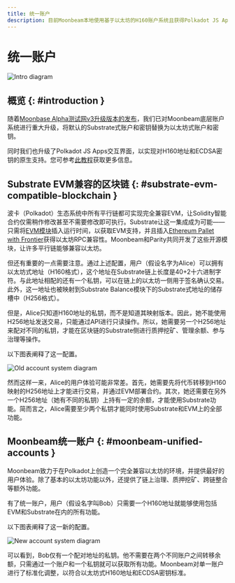 ```yaml
---
title: 统一账户
description: 目前Moonbeam本地使用基于以太坊的H160账户系统且获得Polkadot JS Apps的支持。
---
```

# 统一账户

![Intro diagram](/images/learn/unifiedaccounts-banner.png)

## 概览 {: #introduction } 

随着[Moonbase Alpha测试网v3升级版本的发布](https://moonbeam.network/announcements/moonbeam-network-upgrades-account-structure-to-match-ethereum/)，我们已对Moonbeam底层账户系统进行重大升级，将默认的Substrate式账户和密钥替换为以太坊式账户和密钥。

同时我们也升级了Polkadot JS Apps交互界面，以实现对H160地址和ECDSA密钥的原生支持。您可参考[此教程](/integrations/wallets/polkadotjs/)获取更多信息。

## Substrate EVM兼容的区块链 {: #substrate-evm-compatible-blockchain } 

波卡（Polkadot）生态系统中所有平行链都可实现完全兼容EVM，让Solidity智能合约仅需稍作修改甚至不需要修改即可执行。Substrate让这一集成成为可能——只需将[EVM模块](https://docs.rs/pallet-evm/2.0.1/pallet_evm/)插入运行时间，以获取EVM支持，并且插入[Ethereum Pallet with Frontier](https://github.com/paritytech/frontier)获得以太坊RPC兼容性。Moonbeam和Parity共同开发了这些开源模块，让许多平行链能够兼容以太坊。

但还有重要的一点需要注意。通过上述配置，用户（假设名字为Alice）可以拥有以太坊式地址（H160格式），这个地址在Substrate链上长度是40+2十六进制字符。与此地址相配的还有一个私钥，可以在链上的以太坊一侧用于签名确认交易。此外，这一地址也被映射到Substrate Balance模块下的Substrate式地址的储存槽中（H256格式）。

但是，Alice只知道H160地址的私钥，而不是知道其映射版本。因此，她不能使用H256地址发送交易，只能通过API进行只读操作。所以，她需要另一个H256地址来配对不同的私钥，才能在区块链的Substrate侧进行质押挖矿、管理余额、参与治理等操作。

以下图表阐释了这一配置。

![Old account system diagram](/images/learn/unifiedaccounts-images-1.png)

然而这样一来，Alice的用户体验可能非常差。首先，她需要先将代币转移到H160映射的H256地址上才能进行交易，并通过EVM部署合约。其次，她还需要在另外一个H256地址（她有不同的私钥）上持有一定的余额，才能使用Substrate功能。简而言之，Alice需要至少两个私钥才能同时使用Substrate和EVM上的全部功能。

## Moonbeam统一账户 {: #moonbeam-unified-accounts } 

Moonbeam致力于在Polkadot上创造一个完全兼容以太坊的环境，并提供最好的用户体验。除了基本的以太坊功能以外，还提供了链上治理、质押挖矿、跨链整合等额外功能。

有了统一账户，用户（假设名字叫Bob）只需要一个H160地址就能够使用包括EVM和Substrate在内的所有功能。

以下图表阐释了这一新的配置。

![New account system diagram](/images/learn/unifiedaccounts-images-2.png)

可以看到，Bob仅有一个配对地址的私钥。他不需要在两个不同账户之间转移余额，只需通过一个账户和一个私钥就可以获取所有功能。Moonbeam对单一账户进行了标准化调整，以符合以太坊式H160地址和ECDSA密钥标准。